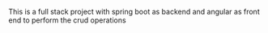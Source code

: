 This is a full stack project with spring boot as backend and angular as front end to perform the crud operations
